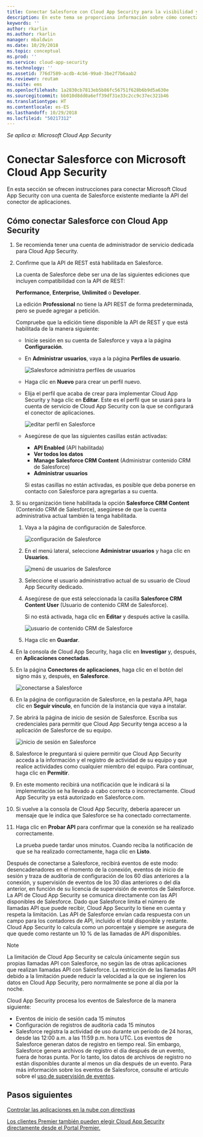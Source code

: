```yaml
---
title: Conectar Salesforce con Cloud App Security para la visibilidad y el control del uso | Microsoft Docs
description: En este tema se proporciona información sobre cómo conectar la aplicación Salesforce con Cloud App Security mediante el conector de API.
keywords: ''
author: rkarlin
ms.author: rkarlin
manager: mbaldwin
ms.date: 10/29/2018
ms.topic: conceptual
ms.prod: ''
ms.service: cloud-app-security
ms.technology: ''
ms.assetid: 776d7589-acdb-4cb6-99a0-3be2f7b6aab2
ms.reviewer: reutam
ms.suite: ems
ms.openlocfilehash: 1a2830cb7813eb5b86fc56751f628b6b9d5a630e
ms.sourcegitcommit: bb010d8dd0a6eff39df31e33c2cc9c37ec321b46
ms.translationtype: HT
ms.contentlocale: es-ES
ms.lasthandoff: 10/29/2018
ms.locfileid: "50217312"
---
```

*Se aplica a: Microsoft Cloud App Security*

# <a name="connect-salesforce-to-microsoft-cloud-app-security"></a>Conectar Salesforce con Microsoft Cloud App Security
En esta sección se ofrecen instrucciones para conectar Microsoft Cloud App Security con una cuenta de Salesforce existente mediante la API del conector de aplicaciones.  
  
## <a name="how-to-connect-salesforce-to-cloud-app-security"></a>Cómo conectar Salesforce con Cloud App Security  
  
1.  Se recomienda tener una cuenta de administrador de servicio dedicada para Cloud App Security.  
  
2.  Confirme que la API de REST está habilitada en Salesforce.  
  
     La cuenta de Salesforce debe ser una de las siguientes ediciones que incluyen compatibilidad con la API de REST:  
  
     **Performance**, **Enterprise**, **Unlimited** o **Developer**.  
  
     La edición **Professional** no tiene la API REST de forma predeterminada, pero se puede agregar a petición.  
  
     Compruebe que la edición tiene disponible la API de REST y que está habilitada de la manera siguiente:  
  
    -   Inicie sesión en su cuenta de Salesforce y vaya a la página **Configuración**.  
  
    -   En **Administrar usuarios**, vaya a la página **Perfiles de usuario**.  
  
         ![Salesforce administra perfiles de usuarios](./media/salesforce-manageusers-profiles.png "Salesforce administra perfiles de usuarios")  
  
    -   Haga clic en **Nuevo** para crear un perfil nuevo. 
    - Elija el perfil que acaba de crear para implementar Cloud App Security y haga clic en **Editar**.  Este es el perfil que se usará para la cuenta de servicio de Cloud App Security con la que se configurará el conector de aplicaciones.  
  
         ![editar perfil en Salesforce](./media/salesforce-edit-profile.png "editar perfil en Salesforce")  
  
    -   Asegúrese de que las siguientes casillas están activadas:   
        - **API Enabled** (API habilitada)
        - **Ver todos los datos** 
        - **Manage Salesforce CRM Content** (Administrar contenido CRM de Salesforce)
        - **Administrar usuarios**
        
        Si estas casillas no están activadas, es posible que deba ponerse en contacto con Salesforce para agregarlas a su cuenta.  
             
3.  Si su organización tiene habilitada la opción **Salesforce CRM Content** (Contenido CRM de Salesforce), asegúrese de que la cuenta administrativa actual también la tenga habilitada.  
  
    1.  Vaya a la página de configuración de Salesforce.  
  
         ![configuración de Salesforce](./media/salesforce-setup.png "configuración de Salesforce")  
  
    2.  En el menú lateral, seleccione **Administrar usuarios** y haga clic en **Usuarios**.  
  
         ![menú de usuarios de Salesforce](./media/salesforce-menu-users.png "menú de usuarios de Salesforce")  
  
    3.  Seleccione el usuario administrativo actual de su usuario de Cloud App Security dedicado.  
  
    4.  Asegúrese de que está seleccionada la casilla **Salesforce CRM Content User** (Usuario de contenido CRM de Salesforce).  
  
         Si no está activada, haga clic en **Editar** y después active la casilla.  
  
         ![usuario de contenido CRM de Salesforce](./media/salesforce-crm-content-user.png "usuario de contenido CRM de Salesforce")  
  
    5.  Haga clic en **Guardar**.  
  
4.  En la consola de Cloud App Security, haga clic en **Investigar** y, después, en **Aplicaciones conectadas**.  
  
5.  En la página **Conectores de aplicaciones**, haga clic en el botón del signo más y, después, en **Salesforce**.  
  
     ![conectarse a Salesforce](./media/connect-salesforce.png "conectarse a Salesforce")  
  
6.  En la página de configuración de Salesforce, en la pestaña API, haga clic en **Seguir vínculo**, en función de la instancia que vaya a instalar.  
  
7.  Se abrirá la página de inicio de sesión de Salesforce. Escriba sus credenciales para permitir que Cloud App Security tenga acceso a la aplicación de Salesforce de su equipo.  
  
     ![inicio de sesión en Salesforce](./media/salesforce-logon.png "inicio de sesión en Salesforce")  
  
8.  Salesforce le preguntará si quiere permitir que Cloud App Security acceda a la información y el registro de actividad de su equipo y que realice actividades como cualquier miembro del equipo. Para continuar, haga clic en **Permitir**.  
  
9. En este momento recibirá una notificación que le indicará si la implementación se ha llevado a cabo correcta o incorrectamente. Cloud App Security ya está autorizado en Salesforce.com.  
  
10. Si vuelve a la consola de Cloud App Security, debería aparecer un mensaje que le indica que Salesforce se ha conectado correctamente.  
  
11. Haga clic en **Probar API** para confirmar que la conexión se ha realizado correctamente.  
  
     La prueba puede tardar unos minutos. Cuando reciba la notificación de que se ha realizado correctamente, haga clic en **Listo**.  
  
  
Después de conectarse a Salesforce, recibirá eventos de este modo: desencadenadores en el momento de la conexión, eventos de inicio de sesión y traza de auditoría de configuración de los 60 días anteriores a la conexión, y supervisión de eventos de los 30 días anteriores o del día anterior, en función de su licencia de supervisión de eventos de Salesforce. La API de Cloud App Security se comunica directamente con las API disponibles de Salesforce. Dado que Salesforce limita el número de llamadas API que puede recibir, Cloud App Security lo tiene en cuenta y respeta la limitación. Las API de Salesforce envían cada respuesta con un campo para los contadores de API, incluido el total disponible y restante. Cloud App Security lo calcula como un porcentaje y siempre se asegura de que quede como restante un 10 % de las llamadas de API disponibles. 

> [!NOTE]
> La limitación de Cloud App Security se calcula únicamente según sus propias llamadas API con Salesforce, no según las de otras aplicaciones que realizan llamadas API con Salesforce.
> La restricción de las llamadas API debido a la limitación puede reducir la velocidad a la que se ingieren los datos en Cloud App Security, pero normalmente se pone al día por la noche.


Cloud App Security procesa los eventos de Salesforce de la manera siguiente: 
  
- Eventos de inicio de sesión cada 15 minutos
- Configuración de registros de auditoría cada 15 minutos
- Salesforce registra la actividad de uso durante un período de 24 horas, desde las 12:00 a.m. a las 11:59 p.m. hora UTC. Los eventos de Salesforce generan datos de registro en tiempo real. Sin embargo, Salesforce genera archivos de registro el día después de un evento, fuera de horas punta. Por lo tanto, los datos de archivos de registro no están disponibles durante al menos un día después de un evento. Para más información sobre los eventos de Salesforce, consulte el artículo sobre el [uso de supervisión de eventos](https://developer.salesforce.com/docs/atlas.en-us.api_rest.meta/api_rest/using_resources_event_log_files.htm).


## <a name="next-steps"></a>Pasos siguientes  
[Controlar las aplicaciones en la nube con directivas](control-cloud-apps-with-policies.md)   

[Los clientes Premier también pueden elegir Cloud App Security directamente desde el Portal Premier.](https://premier.microsoft.com/)  
  
  